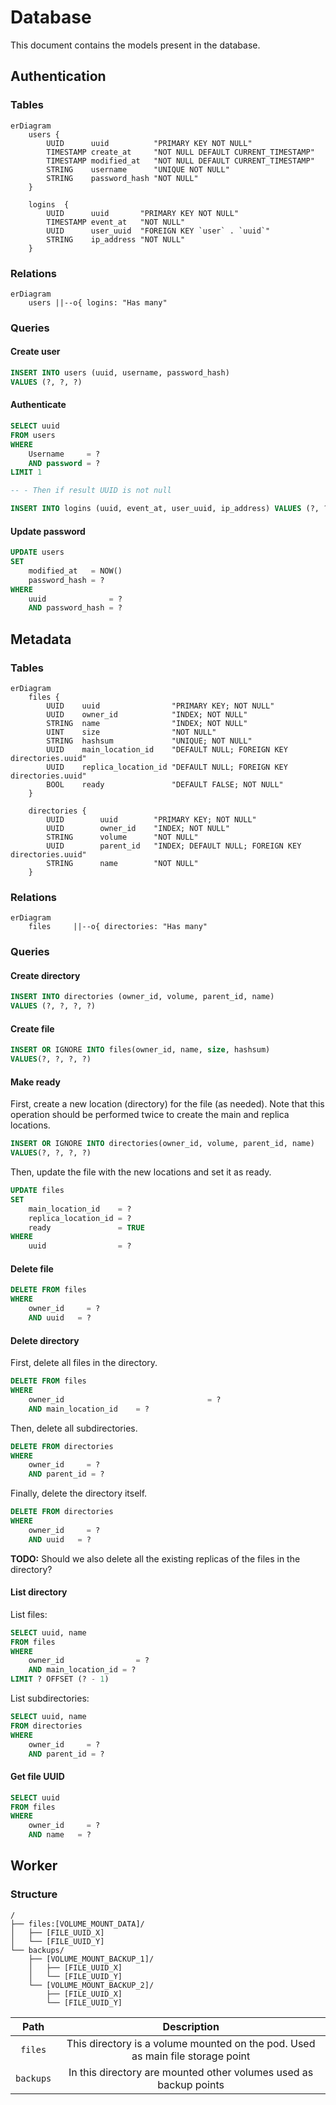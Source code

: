 # Database

This document contains the models present in the database.

## Authentication

### Tables

```mermaid
erDiagram
	users {
		UUID      uuid          "PRIMARY KEY NOT NULL"
		TIMESTAMP create_at     "NOT NULL DEFAULT CURRENT_TIMESTAMP"
		TIMESTAMP modified_at   "NOT NULL DEFAULT CURRENT_TIMESTAMP"
		STRING    username      "UNIQUE NOT NULL"
		STRING    password_hash "NOT NULL"
	}
	
	logins  {
		UUID      uuid       "PRIMARY KEY NOT NULL"
		TIMESTAMP event_at   "NOT NULL"
		UUID      user_uuid  "FOREIGN KEY `user` . `uuid`"
		STRING    ip_address "NOT NULL"
	}
```

### Relations

```mermaid
erDiagram
	users ||--o{ logins: "Has many"
```

### Queries

#### Create user

```sql
INSERT INTO users (uuid, username, password_hash) 
VALUES (?, ?, ?)
```

#### Authenticate

```sql
SELECT uuid
FROM users
WHERE 
	Username     = ?
	AND password = ?
LIMIT 1

-- - Then if result UUID is not null

INSERT INTO logins (uuid, event_at, user_uuid, ip_address) VALUES (?, ?, ?, ?)
```

#### Update password

```sql
UPDATE users
SET
	modified_at   = NOW()
	password_hash = ?
WHERE
	uuid              = ?
	AND password_hash = ?
```

## Metadata

### Tables

```mermaid
erDiagram
	files {
		UUID    uuid                "PRIMARY KEY; NOT NULL"
		UUID    owner_id            "INDEX; NOT NULL"
		STRING  name                "INDEX; NOT NULL"
		UINT    size                "NOT NULL"
		STRING  hashsum             "UNIQUE; NOT NULL"
		UUID    main_location_id    "DEFAULT NULL; FOREIGN KEY directories.uuid"
		UUID    replica_location_id "DEFAULT NULL; FOREIGN KEY directories.uuid"
		BOOL    ready               "DEFAULT FALSE; NOT NULL"
	}

	directories {
		UUID        uuid        "PRIMARY KEY; NOT NULL"
		UUID        owner_id    "INDEX; NOT NULL"
		STRING      volume      "NOT NULL"
		UUID        parent_id   "INDEX; DEFAULT NULL; FOREIGN KEY directories.uuid"
		STRING      name        "NOT NULL"
	}
```

### Relations

```mermaid
erDiagram
	files     ||--o{ directories: "Has many"
```

### Queries

#### Create directory

```sql
INSERT INTO directories (owner_id, volume, parent_id, name)
VALUES (?, ?, ?, ?)
```

#### Create file

```sql
INSERT OR IGNORE INTO files(owner_id, name, size, hashsum)
VALUES(?, ?, ?, ?)
```

#### Make ready 

First, create a new location (directory) for the file (as needed). Note that this operation should be performed twice to create the main and replica locations.

```sql
INSERT OR IGNORE INTO directories(owner_id, volume, parent_id, name)
VALUES(?, ?, ?, ?)
```

Then, update the file with the new locations and set it as ready.

```sql
UPDATE files
SET
	main_location_id    = ?
	replica_location_id = ?
	ready               = TRUE
WHERE
	uuid                = ?
```

#### Delete file

```sql
DELETE FROM files
WHERE
	owner_id	 = ?
	AND uuid   = ?
```

#### Delete directory

First, delete all files in the directory.

```sql
DELETE FROM files
WHERE
	owner_id	 							= ?
	AND main_location_id    = ?
```

Then, delete all subdirectories.

```sql
DELETE FROM directories
WHERE
	owner_id	 = ?
	AND parent_id = ?
```

Finally, delete the directory itself.

```sql
DELETE FROM directories
WHERE
	owner_id	 = ?
	AND uuid   = ?
```

**TODO:** Should we also delete all the existing replicas of the files in the directory?

#### List directory

List files: 

```sql
SELECT uuid, name
FROM files
WHERE
	owner_id				= ?
	AND main_location_id = ?
LIMIT ? OFFSET (? - 1)
```

List subdirectories:

```sql
SELECT uuid, name
FROM directories
WHERE
	owner_id	 = ?
	AND parent_id = ?
```

#### Get file UUID

```sql
SELECT uuid
FROM files
WHERE
	owner_id	 = ?
	AND name   = ?
```

## Worker

### Structure

```
/
├── files:[VOLUME_MOUNT_DATA]/
│   ├── [FILE_UUID_X]
│   └── [FILE_UUID_Y]
└── backups/
    ├── [VOLUME_MOUNT_BACKUP_1]/
    │   ├── [FILE_UUID_X]
    │   └── [FILE_UUID_Y]
    └── [VOLUME_MOUNT_BACKUP_2]/
        ├── [FILE_UUID_X]
        └── [FILE_UUID_Y]
```

|   Path    |                         Description                          |
| :-------: | :----------------------------------------------------------: |
|  `files`  | This directory is a volume mounted on the pod. Used as main file storage point |
| `backups` | In this directory are mounted other volumes used as backup points |